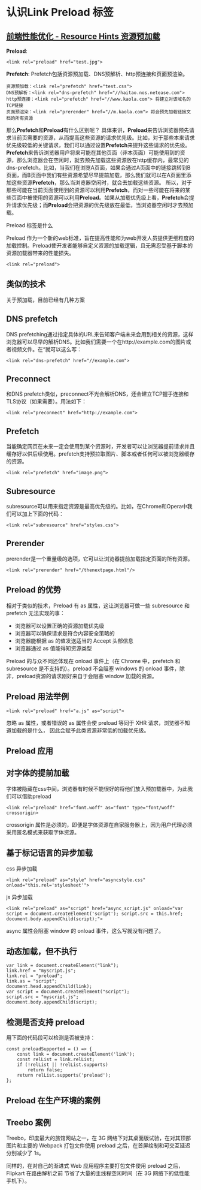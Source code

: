 # 认识Link Preload 标签

## [前端性能优化 - Resource Hints 资源预加载](https://link.zhihu.com/?target=https%3A//juejin.im/post/5a52d5d06fb9a01cbd586eb6)

**Preload**:

```text
<link rel="preload" href="test.jpg"> 
```

**Prefetch**:
Prefetch包括资源预加载、DNS预解析、http预连接和页面预渲染。

```text
资源预加载：<link rel="prefetch" href="test.css">
DNS预解析：<link rel="dns-prefetch" href="//haitao.nos.netease.com">
http预连接：<link rel="prefetch" href="//www.kaola.com"> 将建立对该域名的TCP链接
页面预渲染：<link rel="prerender" href="//m.kaola.com"> 将会预先加载链接文档的所有资源
```

那么**Prefetch**和**Preload**有什么区别呢？
具体来讲，**Preload**来告诉浏览器预先请求当前页需要的资源，从而提高这些资源的请求优先级。比如，对于那些本来请求优先级较低的关键请求，我们可以通过设置**Prefetch**来提升这些请求的优先级。
**Prefetch**来告诉浏览器用户将来可能在其他页面（非本页面）可能使用到的资源，那么浏览器会在空闲时，就去预先加载这些资源放在http缓存内，最常见的dns-prefetch。比如，当我们在浏览A页面，如果会通过A页面中的链接跳转到B页面，而B页面中我们有些资源希望尽早提前加载，那么我们就可以在A页面里添加这些资源**Prefetch**，那么当浏览器空闲时，就会去加载这些资源。
所以，对于那些可能在当前页面使用到的资源可以利用**Prefetch**，而对一些可能在将来的某些页面中被使用的资源可以利用**Preload**。如果从加载优先级上看，**Prefetch**会提升请求优先级；而**Preload**会把资源的优先级放在最低，当浏览器空闲时才去预加载。





Preload 标签是什么

Preload 作为一个新的web标准，旨在提高性能和为web开发人员提供更细粒度的加载控制。Preload使开发者能够自定义资源的加载逻辑，且无需忍受基于脚本的资源加载器带来的性能损失。

```text
<link rel="preload"> 
```

## 类似的技术

关于预加载，目前已经有几种方案

## DNS prefetch

DNS prefetching通过指定具体的URL来告知客户端未来会用到相关的资源，这样浏览器可以尽早的解析DNS。比如我们需要一个在http://example.com的图片或者视频文件。在“就可以这么写：

```text
<link rel="dns-prefetch" href="//example.com"> 
```

## Preconnect

和DNS prefetch类似，preconnect不光会解析DNS，还会建立TCP握手连接和TLS协议（如果需要）。用法如下：

```text
<link rel="preconnect" href="http://example.com">  
```

## Prefetch

当能确定网页在未来一定会使用到某个资源时，开发者可以让浏览器提前请求并且缓存好以供后续使用。prefetch支持预拉取图片、脚本或者任何可以被浏览器缓存的资源。

```text
<link rel="prefetch" href="image.png"> 
```

## Subresource

subresource可以用来指定资源是最高优先级的。比如，在Chrome和Opera中我们可以加上下面的代码：

```text
<link rel="subresource" href="styles.css">  
```

## Prerender

prerender是一个重量级的选项，它可以让浏览器提前加载指定页面的所有资源。

```text
<link rel="prerender" href="/thenextpage.html"/>
```

## Preload 的优势

相对于类似的技术，Preload 有 as 属性，这让浏览器可做一些 subresource 和 prefetch 无法实现的事：

- 浏览器可以设置正确的资源加载优先级
- 浏览器可以确保请求是符合内容安全策略的
- 浏览器能根据 as 的值发送适当的 Accept 头部信息
- 浏览器通过 as 值能得知资源类型

Preload 的与众不同还体现在 onload 事件上（在 Chrome 中，prefetch 和 subresource 是不支持的）。preload 不会阻塞 windows 的 onload 事件，除非，preload资源的请求刚好来自于会阻塞 window 加载的资源。

## Preload 用法举例

```text
<link rel="preload" href="a.js" as="script">
```

忽略 as 属性，或者错误的 as 属性会使 preload 等同于 XHR 请求，浏览器不知道加载的是什么，
因此会赋予此类资源非常低的加载优先级。

## Preload 应用

## 对字体的提前加载

字体被隐藏在css中间，浏览器有时候不能很好的将他们放入预加载器中，为此我们可以借助preload

```text
<link rel="preload" href="font.woff" as="font" type="font/woff" crossorigin>
```

crossorigin 属性是必须的，即便是字体资源在自家服务器上，因为用户代理必须采用匿名模式来获取字体资源。

## 基于标记语言的异步加载

css 异步加载

```text
<link rel="preload" as="style" href="asyncstyle.css" onload="this.rel='stylesheet'">
```

js 异步加载

```text
<link rel="preload" as="script" href="async_script.js" onload="var script = document.createElement('script'); script.src = this.href; document.body.appendChild(script);">
```

async 属性会阻塞 window 的 onload 事件，这么写就没有问题了。

## 动态加载，但不执行

```text
var link = document.createElement("link");
link.href = "myscript.js";
link.rel = "preload";
link.as = "script";
document.head.appendChild(link);
var script = document.createElement("script");
script.src = "myscript.js";
document.body.appendChild(script); 
```

## 检测是否支持 preload

用下面的代码段可以检测是否被支持：

```text
const preloadSupported = () => {
    const link = document.createElement('link');
    const relList = link.relList;
    if (!relList || !relList.supports)
        return false;
    return relList.supports('preload');
};
```

## Preload 在生产环境的案例

## Treebo 案例

Treebo，印度最大的旅馆网站之一，在 3G 网络下对其桌面版试验，在对其顶部图片和主要的 Webpack 打包文件使用 preload 之后，在首屏绘制和可交互延迟分别减少了 1s。

同样的，在对自己的渐进式 Web 应用程序主要打包文件使用 preload 之后，Flipkart 在路由解析之前 节省了大量的主线程空闲时间（在 3G 网络下的低性能手机下）。